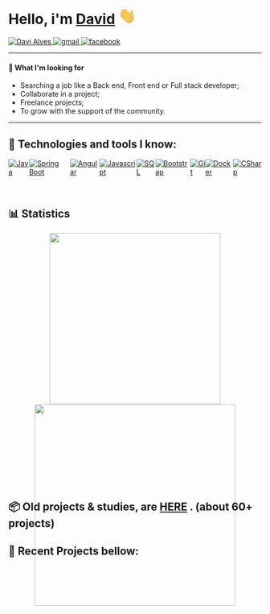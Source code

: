 #  Hello, i'm [David][weben] <img src="https://raw.githubusercontent.com/ABSphreak/ABSphreak/master/gifs/Hi.gif" width="35px"> 

<p align="left">
    <a href="https://br.linkedin.com/in/d1av">
        <img 
            alt="Davi Alves" 
            src="https://img.shields.io/badge/-Davi%20Alves-%230077b5?style=flat-square&logo=linkedin" />
    </a>
    <a href="mailto:davi4alves@gmail.com">
        <img 
            alt="gmail" 
            src="https://img.shields.io/badge/Gmail-%23c14438?style=flat-square&logo=gmail&logoColor=white" />
    </a>
    <a href="https://www.facebook.com/davi.alves.oli">
        <img 
            alt="facebook" 
            src="https://img.shields.io/badge/-Davi%20Alves-%234267b2?style=flat-square&logo=facebook&logoColor=white" />
    </a>
</p>

---
#### 🚧 What I'm looking for

- Searching a job like a Back end, Front end or Full stack developer;
- Collaborate in a project;
- Freelance projects;
- To grow with the support of the community.
---

## :wrench: Technologies and tools I know:

<p style="display:flex; flex-direction:row;">

    
 <a href="https://www.java.com/pt-BR/">
 <img alt="Java" width="66px" src="https://raw.githubusercontent.com/d1av/d1av/main/images/java.png" />
</a>
    
<a href="https://spring.io/">    
<img alt="Spring Boot" width="95px" src="https://raw.githubusercontent.com/d1av/d1av/main/images/sprboot.png" />
</a>   

<a href="https://angular.io/">    
<img alt="Angular" width="50px" src="https://raw.githubusercontent.com/d1av/d1av/main/images/angular.png" />
</a>    
    
<a href="https://developer.mozilla.org/pt-BR/docs/Web/JavaScript">        
<img alt="Javascript" width="50px" src="https://raw.githubusercontent.com/d1av/d1av/main/images/javascript.png" />
</a>
    
<a href="https://4linux.com.br/principais-banco-dados-open-source/">       
<img alt="SQL" width="50px" src="https://raw.githubusercontent.com/d1av/d1av/main/images/sql.png" />
</a>
    
<a href="https://getbootstrap.com/">     
 <img alt="Bootstrap" width="50px" src="https://raw.githubusercontent.com/d1av/d1av/main/images/bootstrap.png" />
</a>
 
<a href="https://git-scm.com/">    
<img alt="Git" width="50px" src="https://raw.githubusercontent.com/d1av/d1av/main/images/git.png" />
</a>

<a href="https://www.docker.com/">    
<img alt="Docker" width="90px" src="https://raw.githubusercontent.com/d1av/d1av/main/images/docker.png" />
</a>   
    
<a href="https://learn.microsoft.com/pt-br/dotnet/csharp/">    
<img alt="CSharp" width="50px" src="https://raw.githubusercontent.com/d1av/d1av/main/images/c.png" />
</a>

</p>

<br />

## 📊 Statistics

  <div align="center" style="height:500px;margin:0" >
    
<img align="center" width="340px" height="340px" src="https://github-readme-stats.vercel.app/api/top-langs/?username=d1av&layout=compact&hide_border=true&langs_count=6&theme=radical" />
<img align="center" width="400px" height="400px" src="https://github-readme-streak-stats.herokuapp.com?user=d1av&theme=radical&hide_border=true&date_format=j%20M%5B%20Y%5D" />
  </div>

## :package: Old projects & studies, are [HERE][archive] . (about 60+ projects)

## 📱 Recent Projects bellow:

</div>

[archive]: https://github.com/Davi-Archive/
[weben]: https://portfolio-davi.vercel.app/
